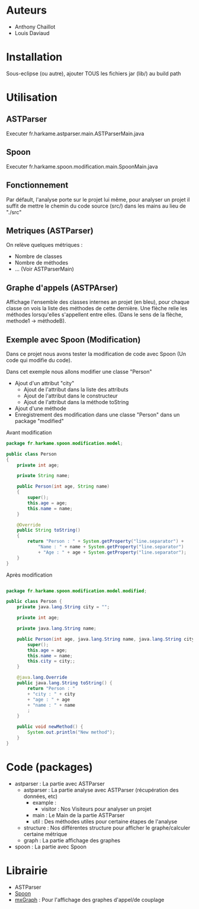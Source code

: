 # Auteurs
+ Anthony Chaillot
+ Louis Daviaud

# Installation

Sous-eclipse (ou autre), ajouter TOUS les fichiers jar (lib/) au build path

# Utilisation

## ASTParser

Executer fr.harkame.astparser.main.ASTParserMain.java

## Spoon

Executer fr.harkame.spoon.modification.main.SpoonMain.java

## Fonctionnement

Par défault, l'analyse porte sur le projet lui même, pour analyser un projet il suffit de mettre le chemin du code source (src/) dans les mains au lieu de "./src"

## Metriques (ASTParser)

On relève quelques métriques :
+ Nombre de classes
+ Nombre de méthodes
+ ... (Voir ASTParserMain)

## Graphe d'appels (ASTPArser)

Affichage l'ensemble des classes internes an projet (en bleu), pour chaque classe on vois la liste des méthodes de cette dernière.
Une flèche relie les méthodes lorsqu'elles s'appellent entre elles. (Dans le sens de la flèche, methode1 -> méthodeB).

## Exemple avec Spoon (Modification)

Dans ce projet nous avons tester la modification de code avec Spoon (Un code qui modifie du code).

Dans cet exemple nous allons modifier une classe "Person"

+ Ajout d'un attribut "city"
	+ Ajout de l'attribut dans la liste des attributs
	+ Ajout de l'attribut dans le constructeur
	+ Ajout de l'attribut dans la méthode toString
+ Ajout d'une méthode
+ Enregistrement des modification dans une classe "Person" dans un package "modified"

Avant modification

``` java
package fr.harkame.spoon.modification.model;

public class Person
{
	private int age;

	private String name;

	public Person(int age, String name)
	{
		super();
		this.age = age;
		this.name = name;
	}

	@Override
	public String toString()
	{
		return "Person : " + System.getProperty("line.separator") + 
			"Name : " + name + System.getProperty("line.separator")
			+ "Age : " + age + System.getProperty("line.separator");
	}
}

```

Après modification

``` java

package fr.harkame.spoon.modification.model.modified;

public class Person {
    private java.lang.String city = "";

    private int age;

    private java.lang.String name;

    public Person(int age, java.lang.String name, java.lang.String city) {
        super();
        this.age = age;
        this.name = name;
        this.city = city;;
    }

    @java.lang.Override
    public java.lang.String toString() {
        return "Person : "
        + "city : " + city
        + "age : " + age
        + "name : " + name
        ;
    }

    public void newMethod() {
        System.out.println("New method");
    }
}

```

# Code (packages)

+ astparser : La partie avec ASTParser
	+ astparser : La partie analyse avec ASTParser (récupération des données, etc)
		+ example :
			+ visitor : Nos Visiteurs pour analyser un projet
		+ main : Le Main de la partie ASTParser
		+ util : Des méthodes utiles pour certaine étapes de l'analyse
	+ structure : Nos différentes structure pour afficher le graphe/calculer certaine métrique
	+ graph : La partie affichage des graphes
+ spoon : La partie avec Spoon

# Librairie

+ ASTParser
+ [Spoon](http://spoon.gforge.inria.fr)
+ [mxGraph](https://github.com/jgraph/mxgraph) : Pour l'affichage des graphes d'appel/de couplage
